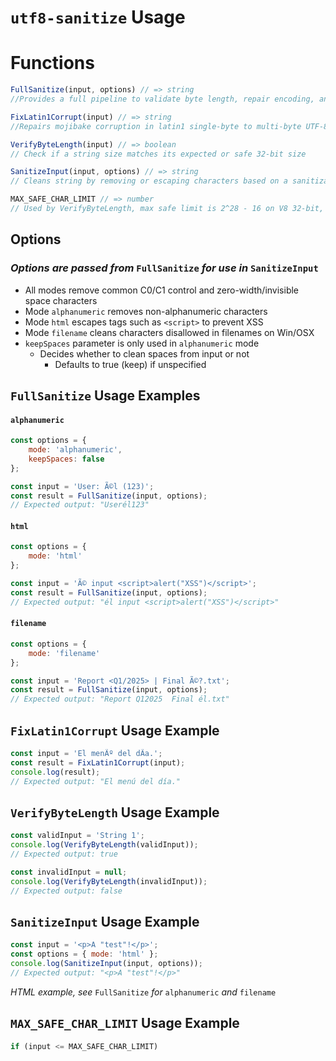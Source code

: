 # `utf8-sanitize` Usage

# Functions
```js
FullSanitize(input, options) // => string
//Provides a full pipeline to validate byte length, repair encoding, and sanitize a string, options passed to SanitizeInput

FixLatin1Corrupt(input) // => string
//Repairs mojibake corruption in latin1 single-byte to multi-byte UTF-8 character conversion with no dependencies

VerifyByteLength(input) // => boolean
// Check if a string size matches its expected or safe 32-bit size

SanitizeInput(input, options) // => string
// Cleans string by removing or escaping characters based on a sanitization mode specified in options (alphanumeric, html, filename)

MAX_SAFE_CHAR_LIMIT // => number
// Used by VerifyByteLength, max safe limit is 2^28 - 16 on V8 32-bit, rounded down to nearest hundred
```

## Options
### *Options are passed from* `FullSanitize` *for use in* `SanitizeInput`
* All modes remove common C0/C1 control and zero-width/invisible space characters
* Mode `alphanumeric` removes non-alphanumeric characters
* Mode `html` escapes tags such as `<script>` to prevent XSS
* Mode `filename` cleans characters disallowed in filenames on Win/OSX
* `keepSpaces` parameter is only used in `alphanumeric` mode 
  * Decides whether to clean spaces from input or not
    * Defaults to true (keep) if unspecified

## `FullSanitize` Usage Examples
#### `alphanumeric`
```js
const options = {
    mode: 'alphanumeric',
    keepSpaces: false
};

const input = 'User: Ã©l (123)';
const result = FullSanitize(input, options);
// Expected output: "Userél123"
```
#### `html`
```js
const options = {
    mode: 'html'
};

const input = 'Ã© input <script>alert("XSS")</script>';
const result = FullSanitize(input, options);
// Expected output: "él input <script>alert("XSS")</script>"
```

#### `filename`
```js
const options = {
    mode: 'filename'
};

const input = 'Report <Q1/2025> | Final Ã©?.txt';
const result = FullSanitize(input, options);
// Expected output: "Report Q12025  Final él.txt"
```

## `FixLatin1Corrupt` Usage Example
```js
const input = 'El menÃº del dÃ­a.';
const result = FixLatin1Corrupt(input);
console.log(result);
// Expected output: "El menú del día."
```

## `VerifyByteLength` Usage Example
```js
const validInput = 'String 1';
console.log(VerifyByteLength(validInput));
// Expected output: true

const invalidInput = null;
console.log(VerifyByteLength(invalidInput));
// Expected output: false
```

## `SanitizeInput` Usage Example
```js
const input = '<p>A "test"!</p>';
const options = { mode: 'html' };
console.log(SanitizeInput(input, options));
// Expected output: "<p>A "test"!</p>"
```
*HTML example, see* `FullSanitize` *for* `alphanumeric` *and* `filename`

## `MAX_SAFE_CHAR_LIMIT` Usage Example
```js
if (input <= MAX_SAFE_CHAR_LIMIT)
```